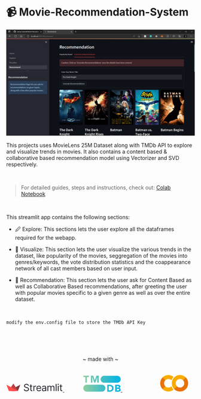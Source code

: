 # &#128249; Movie-Recommendation-System

![Preview](./preview/recommend.png)

This projects uses MovieLens 25M Dataset along with TMDb API to explore and visualize trends in movies. It also contains a content based &amp; collaborative based recommendation model using Vectorizer and SVD respectively.

<br>


> For detailed guides, steps and instructions, check out: [Colab Notebook](https://colab.research.google.com/drive/1J6hg-FvonxtgzQ71MNr11md5gFtiqmZV?usp=share_link)

<br>


This streamlit app contains the following sections:
* &#128393; Explore: This sections lets the user explore all the dataframes required for the webapp.

* &#128270; Visualize: This section lets the user visualize the various trends in the dataset, like popularity of the movies, seggregation of the movies into genres/keywords, the vote distribution statistics and the coappearance network of all cast members based on user input.

* &#127909; Recommendation: This section lets the user ask for Content Based as well as Collaborative Based recommendations, after greeting the user with popular movies specific to a given genre as well as over the entire dataset.

<br>

```
modify the env.config file to store the TMDb API Key
```

<br>

<div>
    <br>
    <br>
    <br>
    <div align="center">
    ~ made with ~
    </div>
    <br>
    <br>
    <div>
        <a href='https://docs.streamlit.io/library/get-started' style='padding-right: 10%;'>
            <img src='./icons/streamlit.png' class='img-fluid' width=30%/>
        </a>
        <a href='https://developers.themoviedb.org/3/getting-started/introduction' style='padding-right: 20%'>
            <img src='./icons/tmdb.png' class='img-fluid' width=20%/>
        </a>
        <a href='https://colab.research.google.com/drive/1J6hg-FvonxtgzQ71MNr11md5gFtiqmZV?usp=share_link'>
            <img src='./icons/colab.png' class='img-fluid' width=15%/>
        </a>
    </div>
</div>